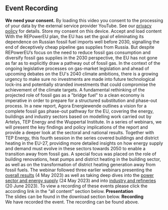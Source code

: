 ##  Event Recording 
**We need your consent.**
By loading this video you consent to the processing of your data by the external service provider YouTube. See our ​[privacy policy](https://www.agora-energiewende.org/privacy-policy)​ for details.
Store my consent on this device.
Accept and load content
With the REPowerEU plan, the EU has set the goal of eliminating its dependence on Russian fossil fuel imports well before 2030, signalling the end of deceptively cheap pipeline gas supplies from Russia. But despite REPowerEU’s focus on the need to reduce fossil gas consumption and diversify fossil gas supplies in the 2030 perspective, the EU has not gone as far as to explicitly draw a pathway out of fossil gas.
In the context of the ongoing legislative processes on gas-market legislation and ahead of upcoming debates on the EU's 2040 climate ambitions, there is a growing urgency to make sure no investments are made into future technological lock-ins and potentially stranded investments that could compromise the achievement of the climate targets. A fundamental rethinking of the projected role of fossil gas as a "bridge fuel" to a clean economy is imperative in order to prepare for a structured substitution and phase-out process.
In a new report, Agora Energiewende outlines a vision for a complete fossil gas phase-out pathway for the EU, covering the energy, buildings and industry sectors based on modelling work carried out by Artelys, TEP Energy and the Wuppertal Institute. In a series of webinars, we will present the key findings and policy implications of the report and provide a deeper look at the sectoral and national results.
Together with TEP Energy, this fourth session in the series covered buildings and district heating in the EU-27, providing more detailed insights on how energy supply and demand must evolve in these sectors towards 2050 to enable a transition away from fossil gas. A special focus was placed on the role of building renovations, heat pumps and district heating in the building sector, as well as on the transformation of district heating generation away from fossil fuels.
The webinar followed three earlier webinars presenting the [overall results](https://www.agora-energiewende.de/en/events/breaking-free-from-fossil-gas/) (4 May 2023) as well as taking deep dives into the [power sector and energy supply](https://www.agora-energiewende.de/en/events/breaking-free-from-fossil-gas-2/) (24 May 2023) and into [industry and refineries](https://www.agora-energiewende.de/en/events/breaking-free-from-fossil-gas-3/) (20 June 2023). To view a recording of these events please click the according link in the “all content” section below.
**Presentation**  
The slides can be found in the download section below.
**Recording**  
We have recorded the event. The recording can be found above.